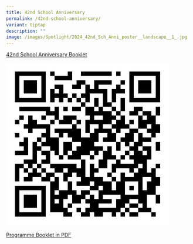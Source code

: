 ```yaml
---
title: 42nd School Anniversary
permalink: /42nd-school-anniversary/
variant: tiptap
description: ""
image: /images/Spotlight/2024_42nd_Sch_Anni_poster__landscape__1_.jpg
---
```

[42nd School Anniversary Booklet](https://heyzine.com/flip-book/2f619a24a1.html)

![Scan QR Code to access Programme Booklet](/images/Spotlight/42nd_sch_anni_prog_booklet.png)

[Programme Booklet in PDF](/files/News/42_Sch_Anni_Prog_Booklet.pdf)
